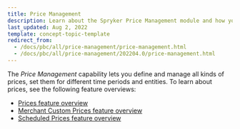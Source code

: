 ```yaml
---
title: Price Management
description: Learn about the Spryker Price Management module and how you can define and manage all kind of prices within your Spryker based store.
last_updated: Aug 2, 2022
template: concept-topic-template
redirect_from:
  - /docs/pbc/all/price-management/price-management.html
  - /docs/pbc/all/price-management/202204.0/price-management.html
---
```


The *Price Management* capability lets you define and manage all kinds of prices, set them for different time periods and entities. To learn about prices, see the following feature overviews:

- [Prices feature overview](/docs/pbc/all/price-management/{{site.version}}/base-shop/prices-feature-overview/prices-feature-overview.html)
- [Merchant Custom Prices feature overview](/docs/pbc/all/price-management/{{site.version}}/base-shop/merchant-custom-prices-feature-overview.html)
- [Scheduled Prices feature overview](/docs/pbc/all/price-management/{{site.version}}/base-shop/scheduled-prices-feature-overview.html)
